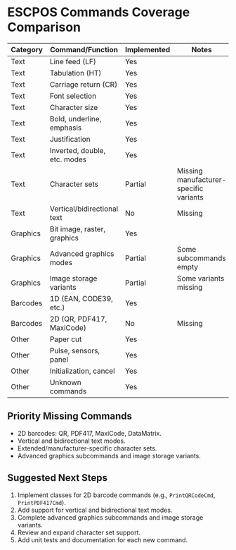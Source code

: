 # ESCPOS Commands Coverage Comparison

| Category          | Command/Function                | Implemented | Notes        |
|-------------------|-------------------------------|-------------|--------------|
| Text              | Line feed (LF)                | Yes         |              |
| Text              | Tabulation (HT)               | Yes         |              |
| Text              | Carriage return (CR)          | Yes         |              |
| Text              | Font selection                | Yes         |              |
| Text              | Character size                | Yes         |              |
| Text              | Bold, underline, emphasis     | Yes         |              |
| Text              | Justification                 | Yes         |              |
| Text              | Inverted, double, etc. modes  | Yes         |              |
| Text              | Character sets                | Partial     | Missing manufacturer-specific variants |
| Text              | Vertical/bidirectional text   | No          | Missing      |
| Graphics          | Bit image, raster, graphics   | Yes         |              |
| Graphics          | Advanced graphics modes       | Partial     | Some subcommands empty |
| Graphics          | Image storage variants        | Partial     | Some variants missing |
| Barcodes          | 1D (EAN, CODE39, etc.)        | Yes         |              |
| Barcodes          | 2D (QR, PDF417, MaxiCode)     | No          | Missing      |
| Other             | Paper cut                     | Yes         |              |
| Other             | Pulse, sensors, panel         | Yes         |              |
| Other             | Initialization, cancel        | Yes         |              |
| Other             | Unknown commands              | Yes         |              |

## Priority Missing Commands
- 2D barcodes: QR, PDF417, MaxiCode, DataMatrix.
- Vertical and bidirectional text modes.
- Extended/manufacturer-specific character sets.
- Advanced graphics subcommands and image storage variants.

## Suggested Next Steps
1. Implement classes for 2D barcode commands (e.g., `PrintQRCodeCmd`, `PrintPDF417Cmd`).
2. Add support for vertical and bidirectional text modes.
3. Complete advanced graphics subcommands and image storage variants.
4. Review and expand character set support.
5. Add unit tests and documentation for each new command.
